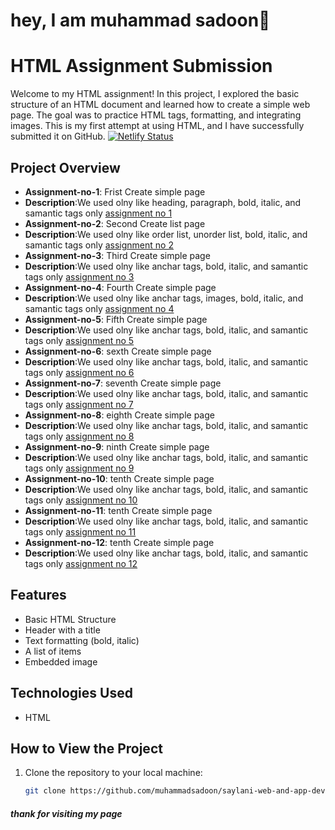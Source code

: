 # hey, I am muhammad sadoon👋

# HTML Assignment Submission

Welcome to my HTML assignment! In this project, I explored the basic structure of an HTML document and learned how to create a simple web page. The goal was to practice HTML tags, formatting, and integrating images. This is my first attempt at using HTML, and I have successfully submitted it on GitHub.
[![Netlify Status](https://api.netlify.com/api/v1/badges/eb1377fc-07e1-44ca-9baa-867dc47e52c4/deploy-status)](https://app.netlify.com/sites/all-assignment-saylani/deploys)
## Project Overview

- **Assignment-no-1**: Frist Create simple page
- **Description**:We used olny like heading, paragraph, bold, italic, and samantic tags only [assignment no 1](https://github.com/muhammadsadoon/saylani-web-and-app-development/tree/main/assignment_no_1)
- **Assignment-no-2**: Second Create list page
- **Description**:We used olny like order list, unorder list, bold, italic, and samantic tags only [assignment no 2](https://github.com/muhammadsadoon/saylani-web-and-app-development/tree/main/assignment_no_2)
- **Assignment-no-3**: Third Create simple page
- **Description**:We used olny like anchar tags, bold, italic, and samantic tags only [assignment no 3](https://github.com/muhammadsadoon/saylani-web-and-app-development/tree/main/assignment_no_3)
- **Assignment-no-4**: Fourth Create simple page
- **Description**:We used olny like anchar tags, images, bold, italic, and samantic tags only [assignment no 4](https://github.com/muhammadsadoon/saylani-web-and-app-development/tree/main/assignment_no_4)
- **Assignment-no-5**: Fifth Create simple page
- **Description**:We used olny like anchar tags, bold, italic, and samantic tags only [assignment no 5](https://github.com/muhammadsadoon/saylani-web-and-app-development/tree/main/assignment_no_5)
- **Assignment-no-6**: sexth Create simple page
- **Description**:We used olny like anchar tags, bold, italic, and samantic tags only [assignment no 6](https://github.com/muhammadsadoon/saylani-web-and-app-development/tree/main/assignment_no_6)
- **Assignment-no-7**: seventh Create simple page
- **Description**:We used olny like anchar tags, bold, italic, and samantic tags only [assignment no 7](https://github.com/muhammadsadoon/saylani-web-and-app-development/tree/main/assignment_no_7)
- **Assignment-no-8**: eighth Create simple page
- **Description**:We used olny like anchar tags, bold, italic, and samantic tags only [assignment no 8](https://github.com/muhammadsadoon/saylani-web-and-app-development/tree/main/assignment_no_8)
- **Assignment-no-9**: ninth Create simple page
- **Description**:We used olny like anchar tags, bold, italic, and samantic tags only [assignment no 9](https://github.com/muhammadsadoon/saylani-web-and-app-development/tree/main/assignment_no_9)
- **Assignment-no-10**: tenth Create simple page
- **Description**:We used olny like anchar tags, bold, italic, and samantic tags only [assignment no 10](https://github.com/muhammadsadoon/saylani-web-and-app-development/tree/main/assignment_no_10)
- **Assignment-no-11**: tenth Create simple page
- **Description**:We used olny like anchar tags, bold, italic, and samantic tags only [assignment no 11](https://github.com/muhammadsadoon/saylani-web-and-app-development/tree/main/assignment_no_11)
- **Assignment-no-12**: tenth Create simple page
- **Description**:We used olny like anchar tags, bold, italic, and samantic tags only [assignment no 12](https://github.com/muhammadsadoon/saylani-web-and-app-development/tree/main/assignment_no_12)

## Features

- Basic HTML Structure
- Header with a title
- Text formatting (bold, italic)
- A list of items
- Embedded image
  
## Technologies Used

- HTML

## How to View the Project

1. Clone the repository to your local machine:
   ```bash
   git clone https://github.com/muhammadsadoon/saylani-web-and-app-development
   ```
##### thank for visiting my page
